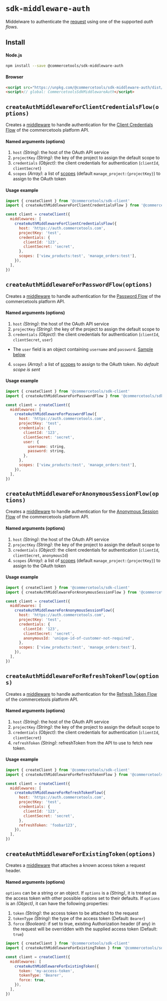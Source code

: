 # `sdk-middleware-auth`

Middelware to authenticate the [request](/sdk/Glossary.md#clientrequest) using one of the supported _auth flows_.

## Install

#### Node.js

```bash
npm install --save @commercetools/sdk-middleware-auth
```

#### Browser

```html
<script src="https://unpkg.com/@commercetools/sdk-middleware-auth/dist/commercetools-sdk-middleware-auth.umd.min.js"></script>
<script>// global: CommercetoolsSdkMiddlewareAuth</script>
```

## `createAuthMiddlewareForClientCredentialsFlow(options)`

Creates a [middleware](/sdk/Glossary.md#middleware) to handle authentication for the [Client Credentials Flow](https://docs.commercetools.com/http-api-authorization.html#client-credentials-flow) of the commercetools platform API.

#### Named arguments (options)

1. `host` _(String)_: the host of the OAuth API service
2. `projectKey` _(String)_: the key of the project to assign the default scope to
3. `credentials` _(Object)_: the client credentials for authentication (`clientId`, `clientSecret`)
4. `scopes` _(Array)_: a list of [scopes](https://docs.commercetools.com/http-api-authorization.html#scopes) (default `manage_project:{projectKey}`) to assign to the OAuth token

#### Usage example

```js
import { createClient } from '@commercetools/sdk-client'
import { createAuthMiddlewareForClientCredentialsFlow } from '@commercetools/sdk-middleware-auth'

const client = createClient({
  middlewares: [
    createAuthMiddlewareForClientCredentialsFlow({
      host: 'https://auth.commercetools.com',
      projectKey: 'test',
      credentials: {
        clientId: '123',
        clientSecret: 'secret',
      },
      scopes: ['view_products:test', 'manage_orders:test'],
    }),
  ],
})
```

## `createAuthMiddlewareForPasswordFlow(options)`

Creates a [middleware](/sdk/Glossary.md#middleware) to handle authentication for the [Password Flow](https://docs.commercetools.com/http-api-authorization.html#password-flow) of the commercetools platform API.

#### Named arguments (options)

1. `host` _(String)_: the host of the OAuth API service
2. `projectKey` _(String)_: the key of the project to assign the default scope to
3. `credentials` _(Object)_: the client credentials for authentication (`clientId`, `clientSecret`, `user`)
  * The `user` field is an object containing `username` and `password`. [Sample below](#usage-example-1)
4. `scopes` _(Array)_: a list of [scopes](https://docs.commercetools.com/http-api-authorization.html#scopes) to assign to the OAuth token. _No default scope is sent_

#### Usage example

```js
import { createClient } from '@commercetools/sdk-client'
import { createAuthMiddlewareForPasswordFlow } from '@commercetools/sdk-middleware-auth'

const client = createClient({
  middlewares: [
    createAuthMiddlewareForPasswordFlow({
      host: 'https://auth.commercetools.com',
      projectKey: 'test',
      credentials: {
        clientId: '123',
        clientSecret: 'secret',
        user: {
          username: string,
          password: string,
        },
      },
      scopes: ['view_products:test', 'manage_orders:test'],
    }),
  ],
})
```

## `createAuthMiddlewareForAnonymousSessionFlow(options)`

Creates a [middleware](/sdk/Glossary.md#middleware) to handle authentication for the [Anonymous Session Flow](https://docs.commercetools.com/http-api-authorization.html#tokens-for-anonymous-sessions) of the commercetools platform API.

#### Named arguments (options)

1. `host` _(String)_: the host of the OAuth API service
2. `projectKey` _(String)_: the key of the project to assign the default scope to
3. `credentials` _(Object)_: the client credentials for authentication (`clientId`, `clientSecret`, `anonymousId`)
4. `scopes` _(Array)_: a list of [scopes](https://docs.commercetools.com/http-api-authorization.html#scopes) (default `manage_project:{projectKey}`) to assign to the OAuth token

#### Usage example

```js
import { createClient } from '@commercetools/sdk-client'
import { createAuthMiddlewareForAnonymousSessionFlow } from '@commercetools/sdk-middleware-auth'

const client = createClient({
  middlewares: [
    createAuthMiddlewareForAnonymousSessionFlow({
      host: 'https://auth.commercetools.com',
      projectKey: 'test',
      credentials: {
        clientId: '123',
        clientSecret: 'secret',
        anonymousId: 'unique-id-of-customer-not-required',
      },
      scopes: ['view_products:test', 'manage_orders:test'],
    }),
  ],
})
```

## `createAuthMiddlewareForRefreshTokenFlow(options)`

Creates a [middleware](/sdk/Glossary.md#middleware) to handle authentication for the [Refresh Token Flow](https://docs.commercetools.com/http-api-authorization.html#refresh-token-flow) of the commercetools platform API.

#### Named arguments (options)

1. `host` _(String)_: the host of the OAuth API service
2. `projectKey` _(String)_: the key of the project to assign the default scope to
3. `credentials` _(Object)_: the client credentials for authentication (`clientId`, `clientSecret`)
4. `refreshToken` _(String)_: refreshToken from the API to use to fetch new token.

#### Usage example

```js
import { createClient } from '@commercetools/sdk-client'
import { createAuthMiddlewareForRefreshTokenFlow } from '@commercetools/sdk-middleware-auth'

const client = createClient({
  middlewares: [
    createAuthMiddlewareForRefreshTokenFlow({
      host: 'https://auth.commercetools.com',
      projectKey: 'test',
      credentials: {
        clientId: '123',
        clientSecret: 'secret',
      },
      refreshToken: 'foobar123',
    }),
  ],
})
```

## `createAuthMiddlewareForExistingToken(options)`

Creates a [middleware](/sdk/Glossary.md#middleware) that attaches a known access token a request header.

#### Named arguments (options)

`options` can be a string or an object. If `options` is a _(String)_, it is treated as the access token with other possible options set to their defaults. If `options` is an _(Object)_, it can have the following properties:

1. `token` _(String)_: the access token to be attached to the request
2. `tokenType` _(String)_: the type of the access token (Default: `Bearer`)
3. `force` _(Boolean)_: if set to true, existing Authorization header (if any) in the request will be overridden with the supplied access token (Default: `true`)

```js
import { createClient } from '@commercetools/sdk-client'
import { createAuthMiddlewareForExistingToken } from '@commercetools/sdk-middleware-auth'

const client = createClient({
  middlewares: [
    createAuthMiddlewareForExistingToken({
      token: 'my-access-token',
      tokenType: 'Bearer',
      force: true,
    }),
  ],
})
```

